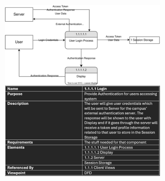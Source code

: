 ![Login DFD](TeamThreeFiles/login%20dfd.svg)
![Login Design Information Table](TeamThreeFiles/login%20design%20info%20table.png)
